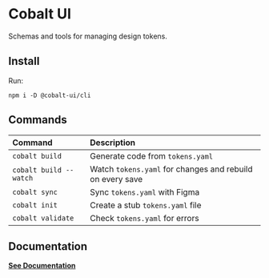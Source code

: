 # Cobalt UI

Schemas and tools for managing design tokens.

## Install

Run:

```
npm i -D @cobalt-ui/cli
```

## Commands

| Command                | Description                                               |
| :--------------------- | :-------------------------------------------------------- |
| `cobalt build`         | Generate code from `tokens.yaml`                          |
| `cobalt build --watch` | Watch `tokens.yaml` for changes and rebuild on every save |
| `cobalt sync`          | Sync `tokens.yaml` with Figma                             |
| `cobalt init`          | Create a stub `tokens.yaml` file                          |
| `cobalt validate`      | Check `tokens.yaml` for errors                            |

## Documentation

**[See Documentation](https://cobalt-ui.pages.dev)**
